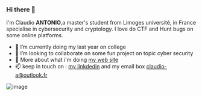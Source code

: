 ### Hi there 👋

<!--
**MonaQuimbamba/MonaQuimbamba** is a ✨ _special_ ✨ repository because its `README.md` (this file) appears on your GitHub profile.

Here are some ideas to get you started:

- 🔭 I’m currently working on ...
- 🌱 I’m currently learning ...
- 👯 I’m looking to collaborate on ...
- 🤔 I’m looking for help with ...
- 💬 Ask me about ...
- 📫 How to reach me: ...
- 😄 Pronouns: ...
- ⚡ Fun fact: ...
-->


I'm Claudio **ANTONIO**,a master's student  from Limoges université, in France
 specialise in cybersecurity and cryptology. I love do CTF and Hunt bugs on some online platforms.


- 🔭 I’m currently doing  my last year on  college
- 👯 I’m looking to collaborate on some fun project on topic cyber security
- 💬 More about what i'm doing  [my web site](https://claudio-a.me/)
- 📫 keep in touch on : [my linkdedin](https://www.linkedin.com/in/claudio-antonio-0038b8194/)  and my email box <claudio-a@outlook.fr>


![image](https://user-images.githubusercontent.com/75567246/175789788-60d4e1d9-f69d-4463-9c1e-507f615bfd13.png)
